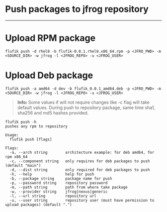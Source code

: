 # Push packages to jfrog repository
___

# Upload RPM package
```shell
flufik push -d rhel8 -b flufik-0.0.1.rhel8.x86_64.rpm -p <JFRO_PWD> -m <SOURCE_DIR> -w jfrog -l <JFROG_REPO> -u <JFROG_USER>
```

# Upload Deb package
```shell
flufik push -a amd64 -d dev -b flufik_0.0.1_amd64.deb -p <JFRO_PWD> -m <SOURCE_DIR> -w jfrog -l <JFROG_REPO> -u <JFROG_USER>
```
><b>Info: </b> Some values if will not require changes like -c flag will take default values.
> During push to repository package, same time sha1, sha256 and md5 hashes provided.

```shell
flufik push -h
pushes any rpm to repository

Usage:
  flufik push [flags]

Flags:
  -a, --arch string        architecture example: for deb amd64, for rpm x86_64
  -c, --component string   only requires for deb packages to push (default "main")
  -d, --dist string        only required for deb packages to push
  -h, --help               help for push
  -b, --package string     package name for push
  -p, --password string    repository password
  -m, --path string        path from where take package
  -w, --provider string    jfrog|nexus|generic
  -l, --url string         repository url
  -u, --user string        repository user (must have permission to upload packages) (default ".")
```